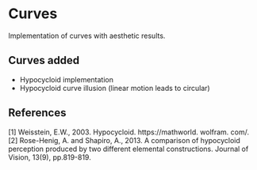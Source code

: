 # Curves
Implementation of curves with aesthetic results.
## Curves added
- Hypocycloid implementation
- Hypocycloid curve illusion (linear motion leads to circular)

## References
<a id="1">[1]</a> Weisstein, E.W., 2003. Hypocycloid. https://mathworld. wolfram. com/.
<a id="2">[2]</a> Rose-Henig, A. and Shapiro, A., 2013. A comparison of hypocycloid perception produced by two different elemental constructions. Journal of Vision, 13(9), pp.819-819.

